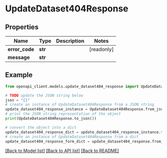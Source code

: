 # UpdateDataset404Response


## Properties

Name | Type | Description | Notes
------------ | ------------- | ------------- | -------------
**error_code** | **str** |  | [readonly] 
**message** | **str** |  | 

## Example

```python
from openapi_client.models.update_dataset404_response import UpdateDataset404Response

# TODO update the JSON string below
json = "{}"
# create an instance of UpdateDataset404Response from a JSON string
update_dataset404_response_instance = UpdateDataset404Response.from_json(json)
# print the JSON string representation of the object
print(UpdateDataset404Response.to_json())

# convert the object into a dict
update_dataset404_response_dict = update_dataset404_response_instance.to_dict()
# create an instance of UpdateDataset404Response from a dict
update_dataset404_response_form_dict = update_dataset404_response.from_dict(update_dataset404_response_dict)
```
[[Back to Model list]](../README.md#documentation-for-models) [[Back to API list]](../README.md#documentation-for-api-endpoints) [[Back to README]](../README.md)


